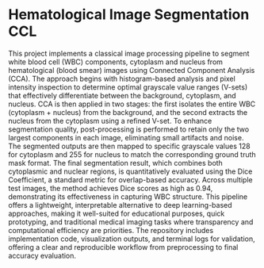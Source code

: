 # Hematological Image Segmentation CCL
This project implements a classical image processing pipeline to segment white blood cell (WBC) components, cytoplasm and nucleus from hematological (blood smear) images using Connected Component Analysis (CCA). The approach begins with histogram-based analysis and pixel intensity inspection to determine optimal grayscale value ranges (V-sets) that effectively differentiate between the background, cytoplasm, and nucleus. CCA is then applied in two stages: the first isolates the entire WBC (cytoplasm + nucleus) from the background, and the second extracts the nucleus from the cytoplasm using a refined V-set. To enhance segmentation quality, post-processing is performed to retain only the two largest components in each image, eliminating small artifacts and noise. The segmented outputs are then mapped to specific grayscale values 128 for cytoplasm and 255 for nucleus to match the corresponding ground truth mask format. The final segmentation result, which combines both cytoplasmic and nuclear regions, is quantitatively evaluated using the Dice Coefficient, a standard metric for overlap-based accuracy. Across multiple test images, the method achieves Dice scores as high as 0.94, demonstrating its effectiveness in capturing WBC structure. This pipeline offers a lightweight, interpretable alternative to deep learning-based approaches, making it well-suited for educational purposes, quick prototyping, and traditional medical imaging tasks where transparency and computational efficiency are priorities. The repository includes implementation code, visualization outputs, and terminal logs for validation, offering a clear and reproducible workflow from preprocessing to final accuracy evaluation.
